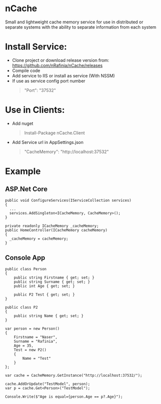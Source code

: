 
# nCache
  Small and lightweight cache memory service for use in distributed or separate systems with the ability to separate information from each system

# Install Service:
  + Clone project or download release version from: https://github.com/nRafinia/nCache/releases
  + Compile code
  + Add service to IIS or install as service (With NSSM)
  + If use as service config port number
    > "Port": "37532"

# Use in Clients:
  + Add nuget
    > Install-Package nCache.Client
  + Add Service url in AppSettings.json    
    >   "CacheMemory": "http://localhost:37532"
    
# Example
  ## ASP.Net Core    
    public void ConfigureServices(IServiceCollection services)
    {
      ...
      services.AddSingleton<ICacheMemory, CacheMemory>();
    }
    
    private readonly ICacheMemory _cacheMemory;
    public HomeController(ICacheMemory cacheMemory)
    {
      _cacheMemory = cacheMemory;
    }

  ## Console App
    public class Person
    {
        public string Firstname { get; set; }
        public string Surname { get; set; }
        public int Age { get; set; }

        public P2 Test { get; set; }
    }

    public class P2
    {
        public string Name { get; set; }
    }
    
    var person = new Person()
    {
        Firstname = "Naser",
        Surname = "Rafinia",
        Age = 35,
        Test = new P2()
        {
            Name = "Test"
        }
    };

    var cache = CacheMemory.GetInstance("http://localhost:37532/");
    
    cache.AddOrUpdate("TestModel", person);
    var p = cache.Get<Person>("TestModel");
    
    Console.Write($"Age is equal={person.Age == p?.Age}");
    
 
